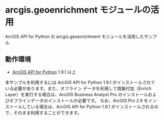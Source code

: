 # arcgis.geoenrichment モジュールの活用

ArcGIS API for Python の arcgis.geoenrichment モジュールを活用したサンプル

## 動作環境

- [ArcGIS API for Python](https://developers.arcgis.com/python/) 1.9.1 以上


本サンプルを利用するには ArcGIS API for Python 1.9.1 がインストールされている必要があります。また、オフライン データを利用して情報付加（Enrich Layer）を実行する場合は、ArcGIS Business Analyst Pro のインストールおよびオフラインデータのインストールが必要です。
なお、ArcGIS Pro 2.9 をインストールしている場合は、ArcGIS API for Python 1.9.1 がインストールされるので、そのまま利用することができます。

